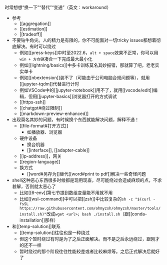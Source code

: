 时常想想“换一下”“替代”“变通”（英文：workaround）
- 参考
  - [[aggregation]]
  - [[estimation]]
  - [[tradeoff]]
- 不要钻牛角尖。人的精力是有限的，你不可能面对一切tricky issues都想着彻底解决。有时可以绕过
  - 例如[[press-keys]]中时至2022.6，`alt + space`效果不正常，你可以用`win + 方向键`凑合一下完成最大最小化
  - 例如[[lightning/basics]]中多卡训练莫名其妙报错，那就算了吧，老老实实单卡
  - 例如[[nbextension]]装不了（可能由于公司电脑合规问题等），就用[[jupyter-tqdm]]代替进行计时
  - 例如VSCode中的[[jupyter-notebook]]用不了，就用[[vscode/edit]]编辑，但用[[jupyter-basics]]浏览器打开的方式调试
  - [[https-ssh]]
  - [[chatgpt#绕过限制]]
  - [[markdown-preview-enhanced]]
- 出现莫名其妙的问题，有时候换个东西就能解决问题，解释不通！
  - [[file-format#打开方式]]
    - 如播放器、浏览器
  - 硬件设备
    - 换台机器
    - [[interface]], [[adapter-cable]]
  - [[ip-address]]，网关
  - [[region-language]]
  - 换方式
    - [[word#另存为]]替代[[word#print to pdf]]解决一些奇怪问题
- shell这种恶心东西很多时候都是现用现查，尽可能绕过会造成麻烦的点，不求甚解，否则就太恶心了
  - 比如[[6-env]]第七节提到数组变量能不用就不用
  - 比如[[wsl-command]]中可以把[[zsh]]中比较复杂的`sh -c "$(curl -fsSL https://raw.githubusercontent.com/ohmyzsh/ohmyzsh/master/tools/install.sh)"`改成`wget <url>; bash ./install.sh`（跟[[conda-installation]]那样）
- 和[[temp-solution]]联系
  - [[temp-solution]]往往也是一种绕过
  - 但这个暂时绕过有时是为了之后正面解决。而不是之后永远绕过，跟刚才的还不一样
  - 暂时绕过的那个阶段往往性能较差或者比较麻烦等。之后正式解决后就好了